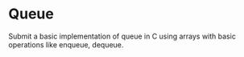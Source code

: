 # Queue
Submit a basic implementation of queue in C using arrays with basic operations like enqueue, dequeue.
